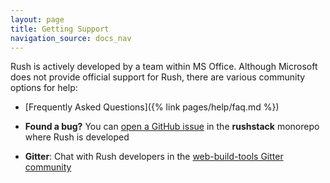 ```yaml
---
layout: page
title: Getting Support
navigation_source: docs_nav
---
```


Rush is actively developed by a team within MS Office.  Although Microsoft does not provide official support for Rush, there are various community options for help:

- [Frequently Asked Questions]({% link pages/help/faq.md %})

- **Found a bug?** You can [open a GitHub issue](https://github.com/microsoft/rushstack/issues)
  in the **rushstack** monorepo where Rush is developed

- **Gitter**: Chat with Rush developers in the [web-build-tools Gitter community](https://gitter.im/web-build-tools/web-build-tools)
